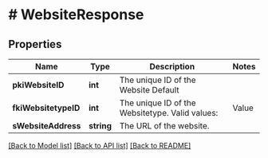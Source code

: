 # # WebsiteResponse

## Properties

Name | Type | Description | Notes
------------ | ------------- | ------------- | -------------
**pkiWebsiteID** | **int** | The unique ID of the Website Default |
**fkiWebsitetypeID** | **int** | The unique ID of the Websitetype.  Valid values:  |Value|Description| |-|-| |1|Website| |2|Twitter| |3|Facebook| |4|Survey| |
**sWebsiteAddress** | **string** | The URL of the website. |

[[Back to Model list]](../../README.md#models) [[Back to API list]](../../README.md#endpoints) [[Back to README]](../../README.md)
